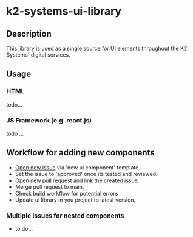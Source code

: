 # k2-systems-ui-library

## Description

This library is used as a single source for UI elements throughout the K2 Systems' digital services.

## Usage

### HTML

todo...

### JS Framework (e.g. react.js)

todo ...

## Workflow for adding new components

- [Open new issue](https://github.com/47NordMedia/k2-systems-ui-library/issues/new/choose) via 'new ui component' template.
- Set the issue to 'approved' once its tested and reviewed.
- [Open new pull request](https://github.com/47NordMedia/k2-systems-ui-library/compare) and link the created issue.
- Merge pull request to main.
- Check build workflow for potential errors
- Update ui library in you project to latest version.

### Multiple issues for nested components

- to do...

